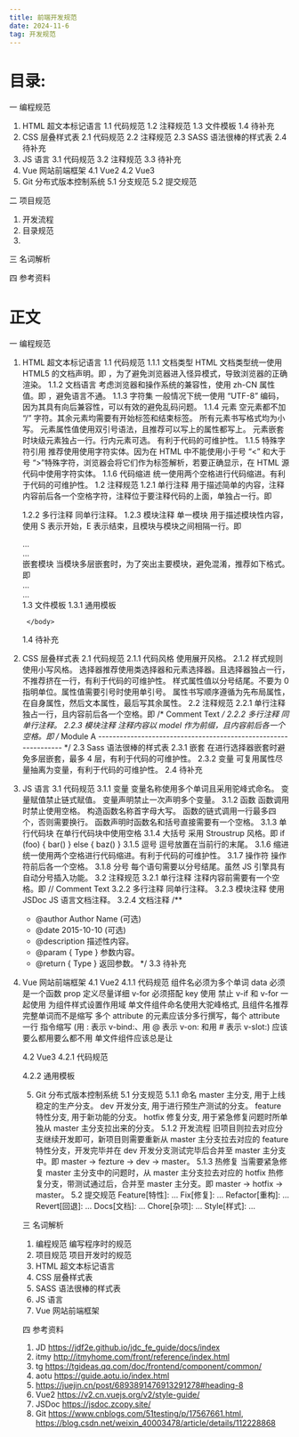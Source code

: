```yaml
---
title: 前端开发规范
date: 2024-11-6
tag: 开发规范
---
```

# 目录:
一 编程规范
1. HTML 超文本标记语言
  1.1 代码规范
  1.2 注释规范
  1.3 文件模板
  1.4 待补充  
2. CSS 层叠样式表
  2.1 代码规范
  2.2 注释规范
  2.3 SASS 语法很棒的样式表
  2.4 待补充
3. JS 语言
  3.1 代码规范
  3.2 注释规范
  3.3 待补充
4. Vue 网站前端框架
  4.1 Vue2
  4.2 Vue3
5. Git 分布式版本控制系统
  5.1 分支规范
  5.2 提交规范

二 项目规范
1. 开发流程
2. 目录规范
3. 

三 名词解析

四 参考资料

# 正文
一 编程规范
1. HTML 超文本标记语言
  1.1 代码规范
    1.1.1 文档类型
    HTML 文档类型统一使用 HTML5 的文档声明。即 <!DOCTYPE html>，为了避免浏览器进入怪异模式，导致浏览器的正确渲染。
    1.1.2 文档语言
    考虑浏览器和操作系统的兼容性，使用 zh-CN 属性值。即  <html lang="zh-CN">，避免语言不通。
    1.1.3 字符集
    一般情况下统一使用 “UTF-8” 编码，因为其具有向后兼容性，可以有效的避免乱码问题。
    1.1.4 元素
    空元素都不加 “/” 字符。其余元素均需要有开始标签和结束标签。
    所有元素书写格式均为小写。
    元素属性值使用双引号语法，且推荐可以写上的属性都写上。
    元素嵌套时块级元素独占一行。行内元素可选。
    有利于代码的可维护性。
    1.1.5 特殊字符引用
    推荐使用使用字符实体。因为在 HTML 中不能使用小于号 “<” 和大于号 “>”特殊字符，浏览器会将它们作为标签解析，若要正确显示，在 HTML 源代码中使用字符实体。
    1.1.6 代码缩进
    统一使用两个空格进行代码缩进。有利于代码的可维护性。
  1.2 注释规范
    1.2.1 单行注释
    用于描述简单的内容，注释内容前后各一个空格字符，注释位于要注释代码的上面，单独占一行。即 
    <!-- Comment Text -->
    1.2.2 多行注释
    同单行注释。
    1.2.3 模块注释
    单一模块
    用于描述模块性内容，使用 S 表示开始，E 表示结束，且模块与模块之间相隔一行。即
    <!-- S Comment Text A -->   
    <div class="mod_a">
        ...
    </div>
    <!-- E Comment Text A -->
        
    <!-- S Comment Text B -->   
    <div class="mod_b">
        ...
    </div>
    <!-- E Comment Text B -->
    嵌套模块
    当模块多层嵌套时，为了突出主要模块，避免混淆，推荐如下格式。即
    <!-- S Comment Text A -->
    <div class="mod_a">
            
      <div class="mod_b">
          ...
      </div>
      <!-- /mod_b -->
          
      <div class="mod_c">
          ...
      </div>
      <!-- /mod_c -->
            
    </div>
    <!-- E Comment Text A -->
    1.3 文件模板
      1.3.1 通用模板
      <!DOCTYPE html>
      <html lang="zh-CN">
        <head>
            <meta charset="UTF-8">
            <title>HTML5标准模版</title>
        </head>
        <body>
            
        </body>
      </html>
    1.4 待补充 
   
2. CSS 层叠样式表
  2.1 代码规范
    2.1.1 代码风格
    使用展开风格。
    2.1.2 样式规则
    使用小写风格。
    选择器推荐使用类选择器和元素选择器。且选择器独占一行，不推荐挤在一行，有利于代码的可维护性。
    样式属性值以分号结尾。不要为 0 指明单位。属性值需要引号时使用单引号。
    属性书写顺序遵循为先布局属性，在自身属性，然后文本属性，最后写其余属性。
  2.2 注释规范
    2.2.1 单行注释
    独占一行，且内容前后各一个空格。即
    /* Comment Text */
    2.2.2 多行注释
    同单行注释。
    2.2.3 模块注释
    注释内容以 model 作为前缀，且内容前后各一个空格。即
    /* Module A
    ---------------------------------------------------------------- */
  2.3 Sass 语法很棒的样式表
    2.3.1 嵌套
    在进行选择器嵌套时避免多层嵌套，最多 4 层，有利于代码的可维护性。
    2.3.2 变量
    可复用属性尽量抽离为变量，有利于代码的可维护性。
  2.4 待补充

3. JS 语言
  3.1 代码规范
    3.1.1 变量
    变量名称使用多个单词且采用驼峰式命名。
    变量赋值禁止链式赋值。
    变量声明禁止一次声明多个变量。
    3.1.2 函数
    函数调用时禁止使用空格。
    构造函数名称首字母大写。
    函数的链式调用一行最多四个，否则需要换行。
    函数声明时函数名和括号直接需要有一个空格。
    3.1.3 单行代码块
    在单行代码块中使用空格
    3.1.4 大括号
    采用 Stroustrup 风格。即
    if (foo) {
      bar()
    }
    else {
      baz()
    }
    3.1.5 逗号
    逗号放置在当前行的末尾。
    3.1.6 缩进
    统一使用两个空格进行代码缩进。有利于代码的可维护性。
    3.1.7 操作符
    操作符前后各一个空格。
    3.1.8 分号
    每个语句需要以分号结尾。虽然 JS 引擎具有自动分号插入功能。
  3.2 注释规范
    3.2.1 单行注释
    注释内容前需要有一个空格。即
    // Comment Text
    3.2.2 多行注释
    同单行注释。
    3.2.3 模块注释
    使用 JSDoc JS 语言文档注释。
    3.2.4 文档注释
    /**
     * @author Author Name (可选)
     * @date 2015-10-10 (可选)
     * @description 描述性内容。
     * @param { Type } 参数内容。
     * @return { Type } 返回参数。
     */
  3.3 待补充

4. Vue 网站前端框架
  4.1 Vue2
  4.1.1 代码规范
  组件名必须为多个单词
  data 必须是一个函数
  prop 定义尽量详细
  v-for 必须搭配 key 使用
  禁止 v-if 和 v-for 一起使用
  为组件样式设置作用域
  单文件组件命名使用大驼峰格式, 且组件名推荐完整单词而不是缩写
  多个 attribute 的元素应该分多行撰写，每个 attribute 一行
  指令缩写 (用 : 表示 v-bind:、用 @ 表示 v-on: 和用 # 表示 v-slot:) 应该要么都用要么都不用
  单文件组件应该总是让 <script>、<template> 和 <style> 标签的顺序保持一致。且 <style> 要放在最后，因为另外两个标签至少要有一个。
  优先通过 prop 和事件进行父子组件之间的通信，而不是 this.$parent 或变更 prop。
  优先通过 Vuex 管理全局状态，而不是通过 this.$root 或一个全局事件总线。
  4.1.2 通用模板
  <template>

  </template>

  <script>
    name: "",
    components: {},
    minins: [],
    props: {},
    data() {
      return{

      }
    },
    computed: {

    },
    watch: {

    },
    created() {

    },
    mounted() {

    },
    methods: {

    }
  </script>

  <style lang="scss" scope>

  </style>
  4.2 Vue3
  4.2.1 代码规范
  
  4.2.2 通用模板

5. Git 分布式版本控制系统
  5.1 分支规范
    5.1.1 命名
    master 主分支, 用于上线稳定的生产分支。
    dev 开发分支, 用于进行预生产测试的分支。
    feature 特性分支, 用于新功能的分支。
    hotfix 修复分支, 用于紧急修复问题时所单独从 master 主分支拉出来的分支。 
    5.1.2 开发流程
    旧项目则拉去对应分支继续开发即可，新项目则需要重新从 master 主分支拉去对应的 feature 特性分支，开发完毕并在 dev 开发分支测试完毕后合并至 master 主分支中。即 master -> fezture -> dev -> master。
    5.1.3 热修复
    当需要紧急修复 master 主分支中的问题时，从 master 主分支拉去对应的 hotfix 热修复分支，带测试通过后，合并至 master 主分支。即 master -> hotfix -> master。
  5.2 提交规范
    Feature[特性]: ...
    Fix[修复]: ...
    Refactor[重构]: ...
    Revert[回退]: ...
    Docs[文档]: ...
    Chore[杂项]: ...
    Style[样式]: ...

三 名词解析
1. 编程规范 编写程序时的规范
2. 项目规范 项目开发时的规范
3. HTML 超文本标记语言
4. CSS 层叠样式表
5. SASS 语法很棒的样式表
6. JS 语言
7. Vue 网站前端框架

四 参考资料
1. JD https://jdf2e.github.io/jdc_fe_guide/docs/index
2. itmy http://itmyhome.com/front/reference/index.html
3. tg https://tgideas.qq.com/doc/frontend/component/common/
4. aotu https://guide.aotu.io/index.html
5. https://juejin.cn/post/6893891476913291278#heading-8
6. Vue2 https://v2.cn.vuejs.org/v2/style-guide/
7. JSDoc https://jsdoc.zcopy.site/
8. Git https://www.cnblogs.com/51testing/p/17567661.html, https://blog.csdn.net/weixin_40003478/article/details/112228868